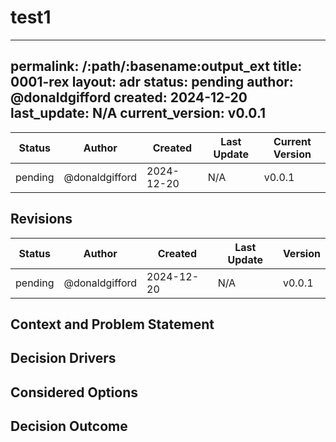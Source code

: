 # test1

---

permalink: /:path/:basename:output_ext
title: 0001-rex
layout: adr
status: pending
author: @donaldgifford
created: 2024-12-20
last_update: N/A
current_version: v0.0.1
---

| Status | Author         |  Created | Last Update | Current Version |
| ------ | -------------- | -------- | ----------- | --------------- |
| pending | @donaldgifford | 2024-12-20 | N/A | v0.0.1 |

## Revisions

| Status | Author         |  Created | Last Update |  Version |
| ------ | -------------- | -------- | ----------- | --------------- |
| pending | @donaldgifford | 2024-12-20 | N/A | v0.0.1 |

## Context and Problem Statement

## Decision Drivers

## Considered Options

## Decision Outcome
